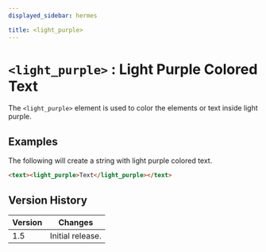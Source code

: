 ```yaml
---
displayed_sidebar: hermes

title: <light_purple>
---
```


# `<light_purple>` : Light Purple Colored Text

The `<light_purple>` element is used to color the elements or text inside light purple.

## Examples

The following will create a string with light purple colored text.

```html
<text><light_purple>Text</light_purple></text>
```

## Version History

| Version | Changes |
|---------| ------- |
| 1.5     | Initial release. |